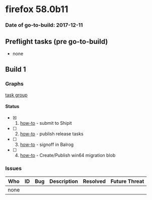 # firefox 58.0b11

### Date of go-to-build: 2017-12-11

## Preflight tasks (pre go-to-build)
- none

## Build 1  

### Graphs
[task group](https://tools.taskcluster.net/push-inspector/#/G44Y-9Z6QD6cQDGgGvdpXw)


#### Status
- [x] 1.  [how-to](https://wiki.mozilla.org/Release:Release_Automation_on_Mercurial:Starting_a_Release#Submit_to_Ship_It)  - submit to Shipit
- [ ] 2.  [how-to](https://github.com/mozilla/releasewarrior/blob/master/how-tos/relpro.md#4-publish-release)  - publish release tasks
- [ ] 3.  [how-to](https://github.com/mozilla/releasewarrior/blob/master/how-tos/relpro.md#3-signoffs)  - signoff in Balrog
- [ ] 4.  [how-to](https://gist.github.com/Callek/aac3df7a2f0461ecae5dadc29a2d1d4d)  - Create/Publish win64 migration blob

### Issues
| Who                 | ID               | Bug                                                                 | Description                | Resolved                | Future Threat                |
| ------------------- | ---------------- | ------------------------------------------------------------------- | -------------------------- | ----------------------- | ---------------------------- |
| none | | | | | |

